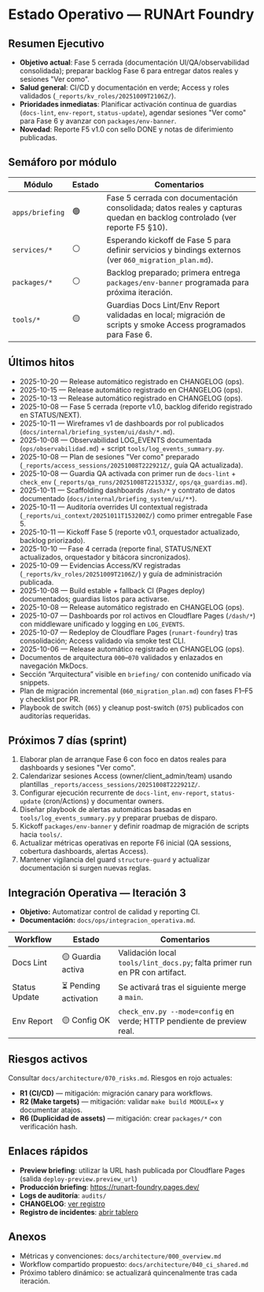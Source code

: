# Estado Operativo — RUNArt Foundry

## Resumen Ejecutivo

- **Objetivo actual**: Fase 5 cerrada (documentación UI/QA/observabilidad consolidada); preparar backlog Fase 6 para entregar datos reales y sesiones "Ver como".
- **Salud general**: CI/CD y documentación en verde; Access y roles validados (`_reports/kv_roles/20251009T2106Z/`).
- **Prioridades inmediatas**: Planificar activación continua de guardias (`docs-lint`, `env-report`, `status-update`), agendar sesiones "Ver como" para Fase 6 y avanzar con `packages/env-banner`.
- **Novedad**: Reporte F5 v1.0 con sello DONE y notas de diferimiento publicadas.

## Semáforo por módulo

| Módulo | Estado | Comentarios |
| --- | --- | --- |
| `apps/briefing` | 🟢 | Fase 5 cerrada con documentación consolidada; datos reales y capturas quedan en backlog controlado (ver reporte F5 §10). |
| `services/*` | ⚪ | Esperando kickoff de Fase 5 para definir servicios y bindings externos (ver `060_migration_plan.md`). |
| `packages/*` | ⚪ | Backlog preparado; primera entrega `packages/env-banner` programada para próxima iteración. |
| `tools/*` | 🟡 | Guardias Docs Lint/Env Report validadas en local; migración de scripts y smoke Access programados para Fase 6. |

## Últimos hitos
- 2025-10-20 — Release automático registrado en CHANGELOG (ops).
- 2025-10-15 — Release automático registrado en CHANGELOG (ops).
- 2025-10-13 — Release automático registrado en CHANGELOG (ops).
- 2025-10-08 — Fase 5 cerrada (reporte v1.0, backlog diferido registrado en STATUS/NEXT).
- 2025-10-11 — Wireframes v1 de dashboards por rol publicados (`docs/internal/briefing_system/ui/dash/*.md`).
- 2025-10-08 — Observabilidad LOG_EVENTS documentada (`ops/observabilidad.md`) + script `tools/log_events_summary.py`.
- 2025-10-08 — Plan de sesiones "Ver como" preparado (`_reports/access_sessions/20251008T222921Z/`, guía QA actualizada).
- 2025-10-08 — Guardia QA activada con primer run de `docs-lint` + `check_env` (`_reports/qa_runs/20251008T221533Z/`, `ops/qa_guardias.md`).
- 2025-10-11 — Scaffolding dashboards `/dash/*` y contrato de datos documentado (`docs/internal/briefing_system/ui/**`).
- 2025-10-11 — Auditoría overrides UI contextual registrada (`_reports/ui_context/20251011T153200Z/`) como primer entregable Fase 5.
- 2025-10-11 — Kickoff Fase 5 (reporte v0.1, orquestador actualizado, backlog priorizado).
- 2025-10-10 — Fase 4 cerrada (reporte final, STATUS/NEXT actualizados, orquestador y bitácora sincronizados).
- 2025-10-09 — Evidencias Access/KV registradas (`_reports/kv_roles/20251009T2106Z/`) y guía de administración publicada.
- 2025-10-08 — Build estable + fallback CI (Pages deploy) documentados; guardias listos para activarse.
- 2025-10-08 — Release automático registrado en CHANGELOG (ops).
- 2025-10-07 — Dashboards por rol activos en Cloudflare Pages (`/dash/*`) con middleware unificado y logging en `LOG_EVENTS`.
- 2025-10-07 — Redeploy de Cloudflare Pages (`runart-foundry`) tras consolidación; Access validado vía smoke test CLI.
- 2025-10-06 — Release automático registrado en CHANGELOG (ops).
- Documentos de arquitectura `000`–`070` validados y enlazados en navegación MkDocs.
- Sección “Arquitectura” visible en `briefing/` con contenido unificado vía snippets.
- Plan de migración incremental (`060_migration_plan.md`) con fases F1–F5 y checklist por PR.
- Playbook de switch (`065`) y cleanup post-switch (`075`) publicados con auditorías requeridas.

## Próximos 7 días (sprint)

1. Elaborar plan de arranque Fase 6 con foco en datos reales para dashboards y sesiones "Ver como".
2. Calendarizar sesiones Access (owner/client_admin/team) usando plantillas `_reports/access_sessions/20251008T222921Z/`.
3. Configurar ejecución recurrente de `docs-lint`, `env-report`, `status-update` (cron/Actions) y documentar owners.
4. Diseñar playbook de alertas automáticas basadas en `tools/log_events_summary.py` y preparar pruebas de disparo.
5. Kickoff `packages/env-banner` y definir roadmap de migración de scripts hacia `tools/`.
6. Actualizar métricas operativas en reporte F6 inicial (QA sessions, cobertura dashboards, alertas Access).
7. Mantener vigilancia del guard `structure-guard` y actualizar documentación si surgen nuevas reglas.

## Integración Operativa — Iteración 3

- **Objetivo:** Automatizar control de calidad y reporting CI.
- **Documentación:** `docs/ops/integracion_operativa.md`.

| Workflow | Estado | Comentarios |
| --- | --- | --- |
| Docs Lint | 🟡 Guardia activa | Validación local `tools/lint_docs.py`; falta primer run en PR con artifact.
| Status Update | ⏳ Pending activation | Se activará tras el siguiente merge a `main`.
| Env Report | 🟡 Config OK | `check_env.py --mode=config` en verde; HTTP pendiente de preview real.

## Riesgos activos

Consultar `docs/architecture/070_risks.md`. Riesgos en rojo actuales:

- **R1 (CI/CD)** — mitigación: migración canary para workflows.
- **R2 (Make targets)** — mitigación: validar `make build MODULE=x` y documentar atajos.
- **R6 (Duplicidad de assets)** — mitigación: crear `packages/*` con verificación hash.

## Enlaces rápidos

- **Preview briefing**: utilizar la URL hash publicada por Cloudflare Pages (salida `deploy-preview.preview_url`)
- **Producción briefing**: https://runart-foundry.pages.dev/
- **Logs de auditoría**: `audits/`
- **CHANGELOG**: [ver registro](CHANGELOG.md)
- **Registro de incidentes**: [abrir tablero](incidents.md)

## Anexos

- Métricas y convenciones: `docs/architecture/000_overview.md`
- Workflow compartido propuesto: `docs/architecture/040_ci_shared.md`
- Próximo tablero dinámico: se actualizará quincenalmente tras cada iteración.
